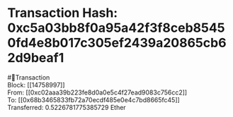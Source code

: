 
Transaction Hash: 0xc5a03bb8f0a95a42f3f8ceb85450fd4e8b017c305ef2439a20865cb62d9beaf1
====================================================================================
  
#💸Transaction  
Block: [[14758997]]  
From: [[0xc02aaa39b223fe8d0a0e5c4f27ead9083c756cc2]]  
To: [[0x68b3465833fb72a70ecdf485e0e4c7bd8665fc45]]  
Transferred: 0.5226781775385729 Ether
